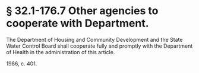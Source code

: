 # § 32.1-176.7 Other agencies to cooperate with Department.

<p>The Department of Housing and Community Development and the State Water Control Board shall cooperate fully and promptly with the Department of Health in the administration of this article.</p><p>1986, c. 401.</p>